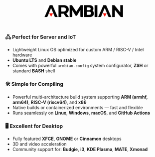 <p align="center">
  <h2 align=center><a href="#build-framework">
  <img src="logo.png" alt="Armbian logo" width="50%">
  </a>
<br><br>
</h2>


### 🖧 Perfect for Server and IoT

- Lightweight Linux OS optimized for custom ARM / RISC-V / Intel hardware  
- **Ubuntu LTS** and **Debian stable**
- Comes with powerful `armbian-config` system configurator, **ZSH** or standard **BASH** shell


### 🛠️ Simple for Compiling

- Powerful multi-architecture build system supporting **ARM (armhf, arm64)**, **RISC-V (riscv64)**, and **x86**
- Native builds or containerized environments — fast and flexible
- Runs seamlessly on **Linux**, **Windows**, **macOS**, and **GitHub Actions**


### 🖥️ Excellent for Desktop

- Fully featured **XFCE**, **GNOME** or **Cinnamon** desktops  
- 3D and video acceleration
- Community support for: **Budgie**, **i3**, **KDE Plasma**, **MATE**, **Xmonad**
